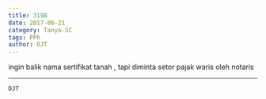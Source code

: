 ```yaml
---
title: 3198
date: 2017-06-21
category: Tanya-SC
tags: PPh
author: DJT
---
```


ingin balik nama sertifikat tanah , tapi diminta setor pajak waris oleh notaris

---



`DJT`
